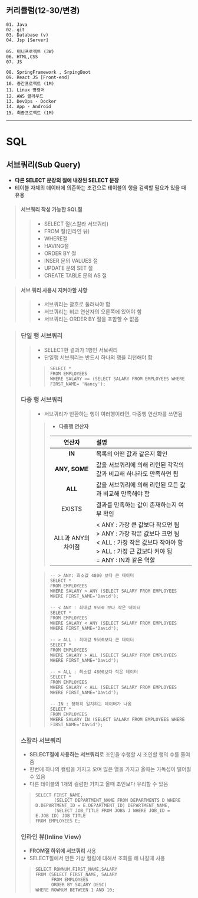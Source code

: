## 커리큘럼(12-30/변경)
```
01. Java
02. git
03. Database (v)
04. Jsp [Server]

05. 미니프로젝트 (3W)
06. HTML,CSS  
07. JS

08. SpringFramework , SrpingBoot
09. React JS [Front-end]
10. 중간프로젝트 (1M)
11. Linux 명령어
12. AWS 클라우드
13. DevOps - Docker
14. App - Android
15. 최종프로젝트 (1M)
```
---
# SQL
## 서브쿼리(Sub Query)
+ **다른 SELECT 문장의 절에 내장된 SELECT 문장**
+ 테이블 자체의 데이터에 의존하는 조건으로 테이블의 행을 검색할 필요가 있을 때 유용

> #### 서브쿼리 작성 가능한 SQL절
>> + SELECT 절(스칼라 서브쿼리)
>> + FROM 절(인라인 뷰)
>> + WHERE절
>> + HAVING절
>> + ORDER BY 절
>> + INSER 문의 VALUES 절
>> + UPDATE 문의 SET 절
>> + CREATE TABLE 문의 AS 절

> #### 서브 쿼리 사용시 지켜야할 사항
>> + 서브쿼리는 괄호로 둘러싸야 함
>> + 서브쿼리는 비교 연산자의 오른쪽에 있어야 함
>> + 서브쿼리는 ORDER BY 절을 포함할 수 없음


> ### 단일 행 서브쿼리
>> + SELECT한 결과가 1행인 서브쿼리
>> + 단일행 서브쿼리는 반드시 하나의 행을 리턴해야 함
>>> ```
>>> SELECT * 
>>> FROM EMPLOYEES 
>>> WHERE SALARY >= (SELECT SALARY FROM EMPLOYEES WHERE FIRST_NAME= 'Nancy');
>>> ```
> 
> ### 다중 행 서브쿼리
>> + 서브쿼리가 반환하는 행이 여러행이라면, 다중행 연산자를 쓰면됨
>>> + **다중행 연산자**
>>>
>>> | 연산자 | 설명 |
>>> |:-----:|:-----|
>>> | **IN** | 목록의 어떤 값과 같은지 확인 |
>>> | **ANY, SOME** | 값을 서브쿼리에 의해 리턴된 각각의 값과 비교해 하나라도 만족하면 됨 |
>>> | **ALL** | 값을 서브쿼리에 의해 리턴된 모든 값과 비교해 만족해야 함 |
>>> | EXISTS | 결과를 만족하는 값이 존재하는지 여부 확인 | 
>>> | ALL과 ANY의 차이점 | < ANY : 가장 큰 값보다 작으면 됨<br> > ANY : 가장 작은 값보다 크면 됨<br> < ALL : 가장 작은 값보다 작아야 함<br> > ALL : 가장 큰 값보다 커야 됨<br> = ANY : IN과 같은 역할|
>> 
>>> ```
>>> -- > ANY: 최소값 4800 보다 큰 데이터
>>> SELECT *
>>> FROM EMPLOYEES
>>> WHERE SALARY > ANY (SELECT SALARY FROM EMPLOYEES WHERE FIRST_NAME='David');
>>>
>>> -- < ANY : 최대값 9500 보다 작은 데이터
>>> SELECT *
>>> FROM EMPLOYEES
>>> WHERE SALARY < ANY (SELECT SALARY FROM EMPLOYEES WHERE FIRST_NAME='David');
>>> 
>>> -- > ALL : 최대값 9500보다 큰 데이터 
>>> SELECT *
>>> FROM EMPLOYEES
>>> WHERE SALARY > ALL (SELECT SALARY FROM EMPLOYEES WHERE FIRST_NAME='David');
>>> 
>>> -- < ALL : 최소값 4800보다 작은 데이터 
>>> SELECT *
>>> FROM EMPLOYEES
>>> WHERE SALARY < ALL (SELECT SALARY FROM EMPLOYEES WHERE FIRST_NAME='David');
>>> 
>>> -- IN : 정확히 일치하는 데이터가 나옴
>>> SELECT *
>>> FROM EMPLOYEES
>>> WHERE SALARY IN (SELECT SALARY FROM EMPLOYEES WHERE FIRST_NAME='David');
>>> ```
> 
> ### 스칼라 서브쿼리
> + **SELECT절에 사용하는 서브쿼리**로 조인을 수행할 시 조인할 행의 수를 줄여줌
> + 한번에 하나의 컬럼을 가지고 오며 많은 열을 가지고 올때는 가독성이 떨어질 수 있음
> + 다른 테이블의 1개의 컬럼만 가지고 올때 조인보다 유리할 수 있음
>> ```
>> SELECT FIRST_NAME,
>>        (SELECT DEPARTMENT_NAME FROM DEPARTMENTS D WHERE D.DEPARTMENT_ID = E.DEPARTMENT_ID) DEPARTMENT_NAME,
>>        (SELECT JOB_TITLE FROM JOBS J WHERE JOB_ID = E.JOB_ID) JOB_TITLE
>> FROM EMPLOYEES E;
>> ```
>
> ### 인라인 뷰(Inline View)
> + **FROM절 하위에 서브쿼리** 사용
> + SELECT절에서 만든 가상 컬럼에 대해서 조회를 해 나갈때 사용
>> ```
>> SELECT ROWNUM,FIRST_NAME,SALARY
>> FROM (SELECT FIRST_NAME, SALARY
>>       FROM EMPLOYEES
>>       ORDER BY SALARY DESC)
>> WHERE ROWNUM BETWEEN 1 AND 10;
>> ```